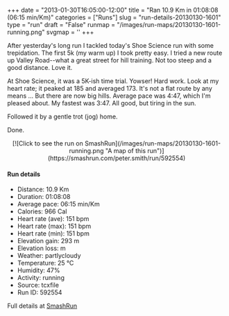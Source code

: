 +++
date = "2013-01-30T16:05:00-12:00"
title = "Ran 10.9 Km in 01:08:08 (06:15 min/Km)"
categories = ["Runs"]
slug = "run-details-20130130-1601"
type = "run"
draft = "False"
runmap = "/images/run-maps/20130130-1601-running.png"
svgmap = '<polyline points="43 4, 45 0, 37 1, 25 8, 11 48, 8 52, 3 72, 31 81, 34 89, 41 93, 52 96, 51 83, 53 71, 56 67, 55 55, 48 43, 53 33, 48 42, 48 45, 48 43, 54 44, 57 49, 61 52, 57 56, 57 66, 52 80, 52 91, 56 99, 67 100, 71 93, 96 84, 95 69, 91 62, 88 57, 87 57, 83 55, 73 58, 69 55, 63 52, 63 50, 68 42, 63 33, 62 32, 55 31, 49 39, 48 42, 48 43, 48 45, 48 38, 50 39, 55 29, 50 22, 50 15, 41 12, 43 5">'
+++

After yesterday's long run I tackled today's Shoe Science run with some trepidation. The first 5k (my warm up) I took pretty easy. I tried a new route up Valley Road--what a great street for hill training. Not too steep and a good distance. Love it. 

At Shoe Science, it was a 5K-ish time trial. Yowser!  Hard work. Look at my heart rate; it peaked at 185 and averaged 173. It's not a flat route by any means ... But there are now big hills. Average pace was 4:47, which I'm pleased about. My fastest was 3:47. All good, but tiring in the sun. 

Followed it by a gentle trot (jog) home. 

Done. 



<!--more-->

<center>
[![Click to see the run on SmashRun](/images/run-maps/20130130-1601-running.png "A map of this run")](https://smashrun.com/peter.smith/run/592554)
</center>

#### Run details

* Distance: 10.9 Km
* Duration: 01:08:08
* Average pace: 06:15 min/Km
* Calories: 966 Cal
* Heart rate (ave): 151 bpm
* Heart rate (max): 151 bpm
* Heart rate (min): 151 bpm
* Elevation gain: 293 m
* Elevation loss:  m
* Weather: partlycloudy
* Temperature: 25 &deg;C
* Humidity: 47%
* Activity: running
* Source: tcxfile
* Run ID: 592554

Full details at [SmashRun](https://smashrun.com/peter.smith/run/592554)